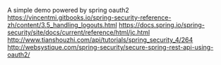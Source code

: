 A simple demo powered by spring oauth2
  https://vincentmi.gitbooks.io/spring-security-reference-zh/content/3.5_handling_logouts.html
  https://docs.spring.io/spring-security/site/docs/current/reference/html/jc.html
  http://www.tianshouzhi.com/api/tutorials/spring_security_4/264
  http://websystique.com/spring-security/secure-spring-rest-api-using-oauth2/

